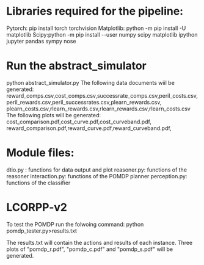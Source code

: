 # Libraries required for the pipeline:
Pytorch: pip install torch torchvision
Matplotlib: python -m pip install -U matplotlib
Scipy:python -m pip install --user numpy scipy matplotlib ipython jupyter pandas sympy nose

# Run the abstract_simulator
python abstract_simulator.py
The following data documents wiil be generated:
reward_comps.csv,cost_comps.csv,successrate_comps.csv,peril_costs.csv,peril_rewards.csv,peril_successrates.csv,plearn_rewards.csv, plearn_costs.csv,rlearn_rewards.csv,rlearn_rewards.csv,rlearn_costs.csv
The following plots will be generated:
cost_comparison.pdf,cost_curve.pdf,cost_curveband.pdf, reward_comparison.pdf,reward_curve.pdf,reward_curveband.pdf,

# Module files:
dtio.py : functions for data output and plot
reasoner.py: functions of the reasoner 
interaction.py: functions of the POMDP planner
perception.py: functions of the classifier

# LCORPP-v2
To test the POMDP run the folwoing command:
python pomdp_tester.py>results.txt

The results.txt will contain the actions and results of each instance.
Three plots of "pomdp_r.pdf", "pomdp_c.pdf" and "pomdp_s.pdf" will be generated.
